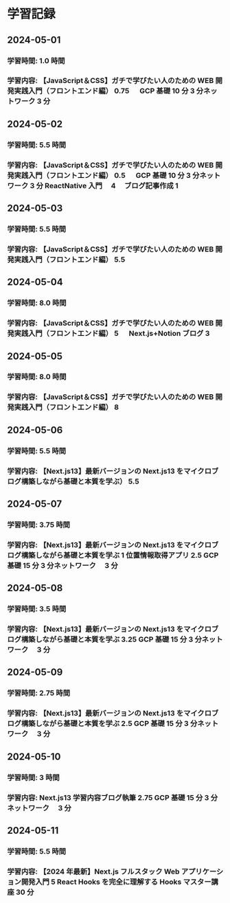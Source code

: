 # 学習記録

## 2024-05-01

### 学習時間: 1.0 時間

### 学習内容: 【JavaScript＆CSS】ガチで学びたい人のための WEB 開発実践入門（フロントエンド編） 0.75 　 GCP 基礎 10 分 3 分ネットワーク 3 分

## 2024-05-02

### 学習時間: 5.5 時間

### 学習内容: 【JavaScript＆CSS】ガチで学びたい人のための WEB 開発実践入門（フロントエンド編） 0.5 　 GCP 基礎 10 分 3 分ネットワーク 3 分 ReactNative 入門　 4 　ブログ記事作成 1

## 2024-05-03

### 学習時間: 5.5 時間

### 学習内容: 【JavaScript＆CSS】ガチで学びたい人のための WEB 開発実践入門（フロントエンド編） 5.5 　

## 2024-05-04

### 学習時間: 8.0 時間

### 学習内容: 【JavaScript＆CSS】ガチで学びたい人のための WEB 開発実践入門（フロントエンド編） 5 　 Next.js+Notion ブログ 3

## 2024-05-05

### 学習時間: 8.0 時間

### 学習内容: 【JavaScript＆CSS】ガチで学びたい人のための WEB 開発実践入門（フロントエンド編） 8

## 2024-05-06

### 学習時間: 5.5 時間

### 学習内容: 【Next.js13】最新バージョンの Next.js13 をマイクロブログ構築しながら基礎と本質を学ぶ） 5.5

## 2024-05-07

### 学習時間: 3.75 時間

### 学習内容: 【Next.js13】最新バージョンの Next.js13 をマイクロブログ構築しながら基礎と本質を学ぶ 1 位置情報取得アプリ 2.5 GCP 基礎 15 分 3 分ネットワーク　 3 分

## 2024-05-08

### 学習時間: 3.5 時間

### 学習内容: 【Next.js13】最新バージョンの Next.js13 をマイクロブログ構築しながら基礎と本質を学ぶ 3.25 GCP 基礎 15 分 3 分ネットワーク　 3 分

## 2024-05-09

### 学習時間: 2.75 時間

### 学習内容: 【Next.js13】最新バージョンの Next.js13 をマイクロブログ構築しながら基礎と本質を学ぶ 2.5 GCP 基礎 15 分 3 分ネットワーク　 3 分

## 2024-05-10

### 学習時間: 3 時間

### 学習内容: Next.js13 学習内容ブログ執筆 2.75 GCP 基礎 15 分 3 分ネットワーク　 3 分

## 2024-05-11

### 学習時間: 5.5 時間

### 学習内容: 【2024 年最新】Next.js フルスタック Web アプリケーション開発入門 5 React Hooks を完全に理解する Hooks マスター講座 30 分
